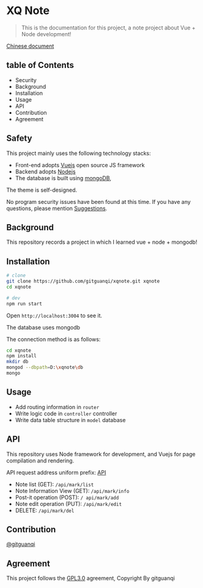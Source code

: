 # XQ Note

> This is the documentation for this project, a note project about Vue + Node development!

[Chinese document](./zh-CN.md)

## table of Contents

+ Security
+ Background
+ Installation
+ Usage
+ API
+ Contribution
+ Agreement

## Safety

This project mainly uses the following technology stacks:

+ Front-end adopts [Vuejs](https://cn.vuejs.org) open source JS framework
+ Backend adopts [Nodejs](https://nodejs.org)
+ The database is built using [mongoDB](https://www.mongodb.com/),

The theme is self-designed.

No program security issues have been found at this time. If you have any questions, please mention [Suggestions](https://github.com/gitguanqi/xqnote/issues/new).

## Background

This repository records a project in which I learned vue + node + mongodb!

## Installation

```sh
# clone
git clone https://github.com/gitguanqi/xqnote.git xqnote
cd xqnote

# dev
npm run start
```

Open `http://localhost:3004` to see it.

The database uses mongodb

The connection method is as follows:

```sh
cd xqnote
npm install
mkdir db
mongod --dbpath=D:\xqnote\db
mongo
```

## Usage

+ Add routing information in `router`
+ Write logic code in `controller` controller
+ Write data table structure in `model` database

## API

This repository uses Node framework for development, and Vuejs for page compilation and rendering.

API request address uniform prefix: [API](http://localhost:3004/api)

+ Note list (GET): `/api/mark/list`
+ Note Information View (GET): `/api/mark/info`
+ Post-it operation (POST): `/ api/mark/add`
+ Note edit operation (PUT): `/api/mark/edit`
+ DELETE: `/api/mark/del`

## Contribution

[@gitguanqi](https://github.com/gitguanqi)

## Agreement

This project follows the [GPL3.0](https://www.gnu.org/licenses/gpl-3.0.html) agreement, Copyright By gitguanqi
